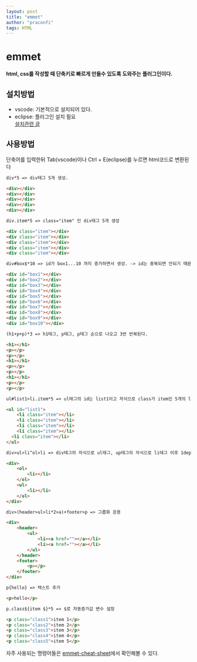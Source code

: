 ```yaml
---
layout: post
title: "emmet"
author: "praconfi"
tags: HTML
---
```


# emmet

**html, css를 작성할 때 단축키로 빠르게 만들수 있도록 도와주는 플러그인이다.** 

## 설치방법

- vscode: 기본적으로 설치되어 있다.
- eclipse: 플러그인 설치 필요  
[설치관련 글](https://parkjye.tistory.com/53)

## 사용방법

단축어를 입력한뒤 Tab(vscode)이나 Ctrl + E(eclipse)를 누르면 html코드로 변환된다

```html
div*5 => div태그 5개 생성.

<div></div>
<div></div>
<div></div>
<div></div>
<div></div>
```

```html
div.item*5 => class="item" 인 div태그 5개 생성

<div class="item"></div>
<div class="item"></div>
<div class="item"></div>
<div class="item"></div>
<div class="item"></div>
```

```html
div#box$*10 => id가 box1...10 까지 증가하면서 생성. -> id는 중복되면 안되기 때문에

<div id="box1"></div>
<div id="box2"></div>
<div id="box3"></div>
<div id="box4"></div>
<div id="box5"></div>
<div id="box6"></div>
<div id="box7"></div>
<div id="box8"></div>
<div id="box9"></div>
<div id="box10"></div>
```

```html
(h1+p+p)*3 => h1태그, p태그, p태그 순으로 나오고 3번 반복된다.

<h1></h1>
<p></p>
<p></p>
<h1></h1>
<p></p>
<p></p>
<h1></h1>
<p></p>
<p></p>
```

```html
ul#list1>li.item*5 => ul태그의 id는 list1이고 자식으로 class가 item인 5개의 li 태그를 생성!

<ul id="list1">
	<li class="item"></li>
	<li class="item"></li>
	<li class="item"></li>
	<li class="item"></li>
  <li class="item"></li>
</ul>
```

```html
div>ul>li^ol>li => div태그의 자식으로 ul태그, up태그의 자식으로 li태그 이후 1depth올라가서 ol태그와 그 자식태그 생성

<div>
    <ol>
        <li></li>
    </ol>
    <ul>
        <li></li>
    </ul>
</div>
```

```html
div>(header>ul>li*2>a)+footer>p => 그룹화 응용

<div>
    <header>
        <ul>
            <li><a href=""></a></li>
            <li><a href=""></a></li>
        </ul>
    </header>
    <footer>
        <p></p>
    </footer>
</div>
```

```html
p{hello} => 텍스트 추가

<p>hello</p>
```

```html
p.class${item $}*5 => $로 자동증가값 변수 설정

<p class="class1">item 1</p>
<p class="class2">item 2</p>
<p class="class3">item 3</p>
<p class="class4">item 4</p>
<p class="class5">item 5</p>
```

자주 사용되는 명령어들은 [emmet-cheat-sheet](https://docs.emmet.io/cheat-sheet/)에서 확인해볼 수 있다.